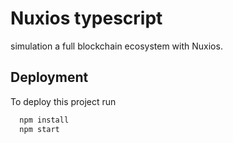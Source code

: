 
# Nuxios typescript

simulation a full blockchain ecosystem with Nuxios.


## Deployment

To deploy this project run

```bash
  npm install
  npm start
```
